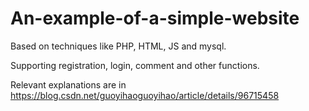 # An-example-of-a-simple-website
Based on techniques like PHP, HTML, JS and mysql.

Supporting registration, login, comment and other functions.

Relevant explanations are in https://blog.csdn.net/guoyihaoguoyihao/article/details/96715458
